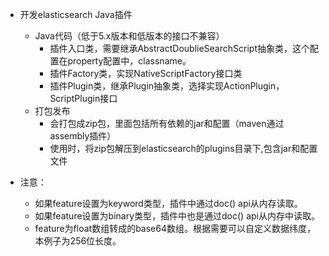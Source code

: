 * 开发elasticsearch Java插件
    * Java代码（低于5.x版本和低版本的接口不兼容）
        * 插件入口类，需要继承AbstractDoublieSearchScript抽象类，这个配置在property配置中，classname。
        * 插件Factory类，实现NativeScriptFactory接口类
        * 插件Plugin类，继承Plugin抽象类，选择实现ActionPlugin，ScriptPlugin接口
    * 打包发布
        * 会打包成zip包，里面包括所有依赖的jar和配置（maven通过assembly插件）
        * 使用时，将zip包解压到elasticsearch的plugins目录下,包含jar和配置文件
        
* 注意：
    * 如果feature设置为keyword类型，插件中通过doc() api从内存读取。
    * 如果feature设置为binary类型，插件中也是通过doc() api从内存中读取。
    * feature为float数组转成的base64数组。根据需要可以自定义数据纬度，本例子为256位长度。